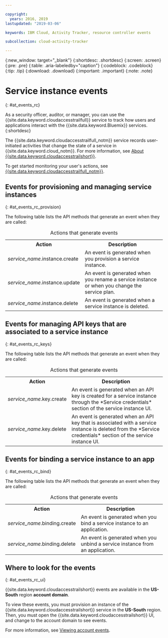 ```yaml
---

copyright:
  years: 2016, 2019
lastupdated: "2019-03-06"

keywords: IBM Cloud, Activity Tracker, resource controller events

subcollection: cloud-activity-tracker

---
```


{:new_window: target="_blank"}
{:shortdesc: .shortdesc}
{:screen: .screen}
{:pre: .pre}
{:table: .aria-labeledby="caption"}
{:codeblock: .codeblock}
{:tip: .tip}
{:download: .download}
{:important: .important}
{:note: .note}

# Service instance events  
{: #at_events_rc}

As a security officer, auditor, or manager, you can use the {{site.data.keyword.cloudaccesstrailfull}} service to track how users and applications interact with the {{site.data.keyword.Bluemix}} services. 
{:shortdesc}

The {{site.data.keyword.cloudaccesstrailfull_notm}} service records user-initiated activities that change the state of a service in {{site.data.keyword.cloud_notm}}. For more information, see [About {{site.data.keyword.cloudaccesstrailshort}}](/docs/services/cloud-activity-tracker?topic=cloud-activity-tracker-activity_tracker_ov#activity_tracker_ov).

To get started monitoring your user's actions, see [{{site.data.keyword.cloudaccesstrailfull_notm}}](/docs/services/cloud-activity-tracker?topic=cloud-activity-tracker-getting-started-with-cla#getting-started-with-cla). 


## Events for provisioning and managing service instances
{: #at_events_rc_provision}

The following table lists the API methods that generate an event when they are called:

<table>
  <caption>Actions that generate events</caption>
  <tr>
    <th>Action</th>
	  <th>Description</th>
  </tr>
  <tr>
    <td><i>service_name</i>.instance.create</td>
	  <td>An event is generated when you provision a service instance.</td>
  </tr>
  <tr>
    <td><i>service_name</i>.instance.update</td>
	  <td>An event is generated when you rename a service instance or when you change the service plan.</td>
  </tr>
  <tr>
    <td><i>service_name</i>.instance.delete</td>
	  <td>An event is generated when a service instance is deleted.</td>
  </tr>
</table>


##  Events for managing API keys that are associated to a service instance
{: #at_events_rc_keys}

The following table lists the API methods that generate an event when they are called:

<table>
  <caption>Actions that generate events</caption>
  <tr>
    <th>Action</th>
	  <th>Description</th>
  </tr>
  <tr>
    <td><i>service_name</i>.key.create</td>
	  <td>An event is generated when an API key is created for a service instance through the *Service credentials* section of the service instance UI.</td>
  </tr>
  <tr>
    <td><i>service_name</i>.key.delete</td>
	  <td>An event is generated when an API key that is associated with a service instance is deleted from the *Service credentials* section of the service instance UI.</td>
  </tr>
</table>

##  Events for binding a service instance to an app
{: #at_events_rc_bind}

The following table lists the API methods that generate an event when they are called:

<table>
  <caption>Actions that generate events</caption>
  <tr>
    <th>Action</th>
	  <th>Description</th>
  </tr>
  <tr>
    <td><i>service_name</i>.binding.create</td>
	  <td>An event is generated when you bind a service instance to an application.</td>
  </tr>
  <tr>
    <td><i>service_name</i>.binding.delete</td>
	  <td>An event is generated when you unbind a service instance from an application.</td>
  </tr>
</table>




## Where to look for the events
{: #at_events_rc_ui}

{{site.data.keyword.cloudaccesstrailshort}} events are available in the **US-South** region **account domain**.

To view these events, you must provision an instance of the {{site.data.keyword.cloudaccesstrailshort}} service in the **US-South** region. Then, you must open the {{site.data.keyword.cloudaccesstrailshort}} UI, and change to the account domain to see events. 

For more information, see [Viewing account events](/docs/services/cloud-activity-tracker/how-to/manage-events-ui?topic=cloud-activity-tracker-view_acc_events#view_acc_events_account_events).



